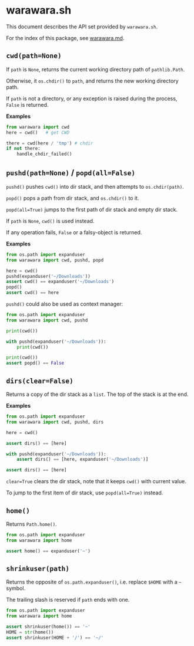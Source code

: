 warawara.sh
===============================================================================

This document describes the API set provided by `warawara.sh`.

For the index of this package, see [warawara.md](warawara.md).


`cwd(path=None)`
-----------------------------------------------------------------------------
If `path` is `None`, returns the current working directory path of `pathlib.Path`.

Otherwise, it `os.chdir()` to `path`, and returns the new working directory path.

If `path` is not a directory,
or any exception is raised during the process, `False` is returned.

__Examples__
```python
from warawara import cwd
here = cwd()   # get CWD

there = cwd(here / 'tmp') # chdir
if not there:
    handle_chdir_failed()
```


`pushd(path=None)` / `popd(all=False)`
-----------------------------------------------------------------------------
`pushd()` pushes `cwd()` into dir stack, and then attempts to `os.chdir(path)`.

`popd()` pops a path from dir stack, and `os.chdir()` to it.

`popd(all=True)` jumps to the first path of dir stack and empty dir stack.

If `path` is `None`, `cwd()` is used instead.

If any operation fails, `False` or a falsy-object is returned.

__Examples__
```python
from os.path import expanduser
from warawara import cwd, pushd, popd

here = cwd()
pushd(expanduser('~/Downloads'))
assert cwd() == expanduser('~/Downloads')
popd()
assert cwd() == here
```

`pushd()` could also be used as context manager:

```python
from os.path import expanduser
from warawara import cwd, pushd

print(cwd())

with pushd(expanduser('~/Downloads')):
    print(cwd())

print(cwd())
assert popd() == False
```


`dirs(clear=False)`
-----------------------------------------------------------------------------
Returns a copy of the dir stack as a `list`. The top of the stack is at the end.

__Examples__
```python
from os.path import expanduser
from warawara import cwd, pushd, dirs

here = cwd()

assert dirs() == [here]

with pushd(expanduser('~/Downloads')):
    assert dirs() == [here, expanduser('~/Downloads')]

assert dirs() == [here]
```

`clear=True` clears the dir stack, note that it keeps `cwd()` with current value.

To jump to the first item of dir stack, use `popd(all=True)` instead.


`home()`
-----------------------------------------------------------------------------
Returns `Path.home()`.

```python
from os.path import expanduser
from warawara import home

assert home() == expanduser('~')
```


`shrinkuser(path)`
-----------------------------------------------------------------------------
Returns the opposite of `os.path.expanduser()`, i.e. replace `$HOME` with a `~` symbol.

The trailing slash is reserved if `path` ends with one.

```python
from os.path import expanduser
from warawara import home

assert shrinkuser(home()) == '~'
HOME = str(home())
assert shrinkuser(HOME + '/') == '~/'
```
